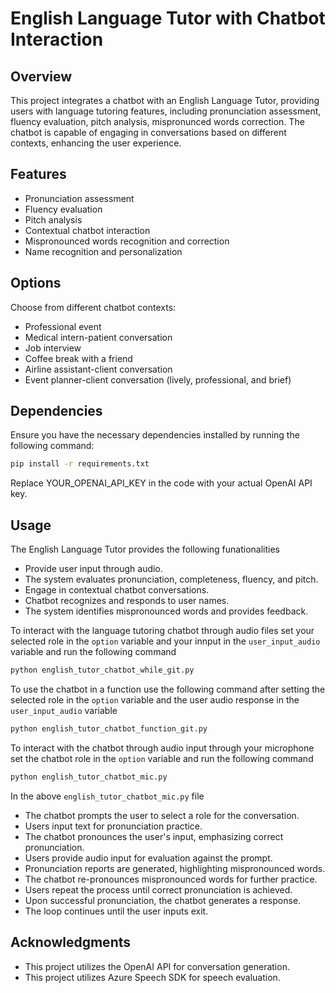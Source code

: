 # English Language Tutor with Chatbot Interaction

## Overview

This project integrates a chatbot with an English Language Tutor, providing users with language tutoring features, including pronunciation assessment, fluency evaluation, pitch analysis, mispronunced words correction. The chatbot is capable of engaging in conversations based on different contexts, enhancing the user experience.

## Features

- Pronunciation assessment
- Fluency evaluation
- Pitch analysis
- Contextual chatbot interaction
- Mispronounced words recognition and correction
- Name recognition and personalization

## Options 
Choose from different chatbot contexts:

- Professional event
- Medical intern-patient conversation
- Job interview
- Coffee break with a friend
- Airline assistant-client conversation
- Event planner-client conversation (lively, professional, and brief)

## Dependencies

Ensure you have the necessary dependencies installed by running the following command:

```bash
pip install -r requirements.txt
```
Replace YOUR_OPENAI_API_KEY in the code with your actual OpenAI API key.

## Usage 
The English Language Tutor provides the following funationalities
- Provide user input through audio.
- The system evaluates pronunciation, completeness, fluency, and pitch.
- Engage in contextual chatbot conversations.
- Chatbot recognizes and responds to user names.
- The system identifies mispronounced words and provides feedback.

To interact with the language tutoring chatbot through audio files set your selected role in the `option` variable and your innput in the `user_input_audio` variable and run the following command 
```python
python english_tutor_chatbot_while_git.py
```
To use the chatbot in a function use the following command after setting the selected role in the `option` variable and the user audio response in the `user_input_audio` variable 
```python
python english_tutor_chatbot_function_git.py
```
To interact with the chatbot through audio input through your microphone set the chatbot role in the `option` variable and run the following command 
```python
python english_tutor_chatbot_mic.py
```
In the above `english_tutor_chatbot_mic.py` file
- The chatbot prompts the user to select a role for the conversation.
- Users input text for pronunciation practice.
- The chatbot pronounces the user's input, emphasizing correct pronunciation.
- Users provide audio input for evaluation against the prompt.
- Pronunciation reports are generated, highlighting mispronounced words.
- The chatbot re-pronounces mispronounced words for further practice.
- Users repeat the process until correct pronunciation is achieved.
- Upon successful pronunciation, the chatbot generates a response.
- The loop continues until the user inputs exit.

## Acknowledgments
- This project utilizes the OpenAI API for conversation generation.
- This project utilizes Azure Speech SDK for speech evaluation. 

